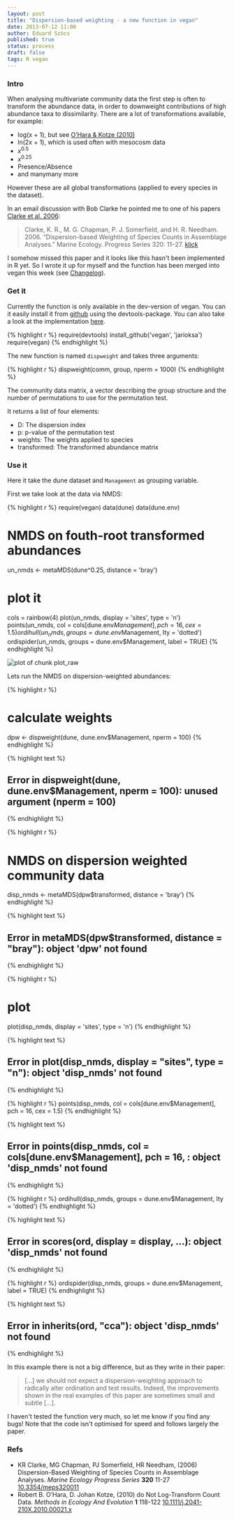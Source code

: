 ```yaml
---
layout: post
title: "Dispersion-based weighting - a new function in vegan"
date: 2013-07-12 11:00
author: Eduard Szöcs
published: true
status: process
draft: false
tags: R vegan
---
```


### Intro

When analysing multivariate community data the first step is often to transform the abundance data, in order to downweight contributions of high abundance taxa to dissimilarity. There are a lot of transformations available, for example:

* log(x + 1), but see [O’Hara &amp; Kotze (2010)](http://dx.doi.org/10.1111/j.2041-210X.2010.00021.x)
* ln(2x + 1), which is used often with mesocosm data
* $x^{0.5}$
* $x^{0.25}$
* Presence/Absence
* and manymany more

However these are all global transformations (applied to every species in the dataset).

In an email discussion with Bob Clarke he pointed me to one of his papers [Clarke et al. 2006](http://dx.doi.org/10.3354/meps320011):

>Clarke, K. R., M. G. Chapman, P. J. Somerfield, and H. R. Needham. 2006. “Dispersion-based Weighting of Species Counts in Assemblage Analyses.” Marine Ecology. Progress Series 320: 11–27. [klick](http://www.int-res.com/abstracts/meps/v320/p11-27/)

I somehow missed this paper and it looks like this hasn't been implemented in R yet. 
So I wrote it up for myself and the function has been merged into vegan this week (see [Changelog](https://raw.github.com/jarioksa/vegan/master/inst/ChangeLog)).

### Get it
Currently the function is only available in the dev-version of vegan. You can it easily install it from [github](https://github.com/jarioksa/vegan) using the devtools-package. You can also take a look at the implementation [here](https://github.com/jarioksa/vegan/blob/master/R/dispweight.R).


{% highlight r %}
require(devtools)
install_github('vegan', 'jarioksa')
require(vegan)
{% endhighlight %}


The new function is named `dispweight` and takes three arguments:


{% highlight r %}
dispweight(comm, group, nperm = 1000)
{% endhighlight %}

The community data matrix, a vector describing the group structure and the number of permutations to use for the permutation test.

It returns a list of four elements:

* D: The dispersion index
* p: p-value of the permutation test
* weights: The weights applied to species
* transformed: The transformed abundance matrix


### Use it

Here it take the dune dataset and `Management` as grouping variable.

First we take look at the data via NMDS:


{% highlight r %}
require(vegan)
data(dune)
data(dune.env)

# NMDS on fouth-root transformed abundances
un_nmds <- metaMDS(dune^0.25, distance = 'bray')

# plot it
cols = rainbow(4)
plot(un_nmds, display = 'sites', type = 'n')
points(un_nmds, col = cols[dune.env$Management], pch = 16, cex = 1.5)
ordihull(un_nmds, groups = dune.env$Management, lty = 'dotted')
ordispider(un_nmds, groups = dune.env$Management, label = TRUE)
{% endhighlight %}

![plot of chunk plot_raw](figures/source/2013-06-09-disp-weight/plot_raw-1.png) 


Lets run the NMDS on dispersion-weighted abundances:

{% highlight r %}
# calculate weights
dpw <- dispweight(dune, dune.env$Management, nperm = 100)
{% endhighlight %}



{% highlight text %}
## Error in dispweight(dune, dune.env$Management, nperm = 100): unused argument (nperm = 100)
{% endhighlight %}



{% highlight r %}
# NMDS on dispersion weighted community data
disp_nmds <- metaMDS(dpw$transformed, distance = 'bray')
{% endhighlight %}



{% highlight text %}
## Error in metaMDS(dpw$transformed, distance = "bray"): object 'dpw' not found
{% endhighlight %}



{% highlight r %}
# plot
plot(disp_nmds, display = 'sites', type = 'n')
{% endhighlight %}



{% highlight text %}
## Error in plot(disp_nmds, display = "sites", type = "n"): object 'disp_nmds' not found
{% endhighlight %}



{% highlight r %}
points(disp_nmds, col = cols[dune.env$Management], pch = 16, cex = 1.5)
{% endhighlight %}



{% highlight text %}
## Error in points(disp_nmds, col = cols[dune.env$Management], pch = 16, : object 'disp_nmds' not found
{% endhighlight %}



{% highlight r %}
ordihull(disp_nmds, groups = dune.env$Management, lty = 'dotted')
{% endhighlight %}



{% highlight text %}
## Error in scores(ord, display = display, ...): object 'disp_nmds' not found
{% endhighlight %}



{% highlight r %}
ordispider(disp_nmds, groups = dune.env$Management, label = TRUE)
{% endhighlight %}



{% highlight text %}
## Error in inherits(ord, "cca"): object 'disp_nmds' not found
{% endhighlight %}

In this example there is not a big difference, but as they write in their paper:

>[...] we should not expect a dispersion-weighting approach to radically alter ordination and test results. Indeed, the improvements shown in the real examples of this paper are sometimes small and subtle [...].

I haven't tested the function very much, so let me know if you find any bugs! Note that the code isn't optimised for speed and follows largely the paper.

### Refs

<ul>
<li>KR Clarke, MG Chapman, PJ Somerfield, HR Needham,   (2006) Dispersion-Based Weighting of Species Counts in Assemblage Analyses.  <em>Marine Ecology Progress Series</em>  <strong>320</strong>  11-27  <a href="http://dx.doi.org/10.3354/meps320011">10.3354/meps320011</a></li>
<li>Robert B. O’Hara, D. Johan Kotze,   (2010) do Not Log-Transform Count Data.  <em>Methods in Ecology And Evolution</em>  <strong>1</strong>  118-122  <a href="http://dx.doi.org/10.1111/j.2041-210X.2010.00021.x">10.1111/j.2041-210X.2010.00021.x</a></li>
</ul>
